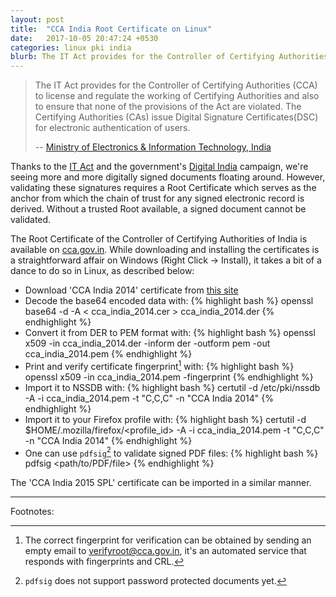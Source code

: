 ```yaml
---
layout: post
title:  "CCA India Root Certificate on Linux"
date:   2017-10-05 20:47:24 +0530
categories: linux pki india
blurb: The IT Act provides for the Controller of Certifying Authorities (CCA) to license and regulate the working of Certifying Authorities and also to...
---
```


<blockquote>
The IT Act provides for the Controller of Certifying Authorities (CCA) to license and regulate the working of Certifying Authorities and also to ensure that none of the provisions of the Act are violated. The Certifying Authorities (CAs) issue Digital Signature Certificates(DSC) for electronic authentication of users.

-- <a href="http://www.cca.gov.in/cca/">Ministry of Electronics &amp; Information Technology, India</a>
</blockquote>

Thanks to the [IT Act][itact] and the government's [Digital India][digitalindia] campaign, we're seeing more and more digitally signed documents floating around. However, validating these signatures requires a Root Certificate which serves as the anchor from which the chain of trust for any signed electronic record is derived. Without a trusted Root available, a signed document cannot be validated.

The Root Certificate of the Controller of Certifying Authorities of India is available on [cca.gov.in][ccaindia]. While downloading and installing the certificates is a straightforward affair on Windows (Right Click -> Install), it takes a bit of a dance to do so in Linux, as described below:

* Download 'CCA India 2014' certificate from [this site][ccaindia]
* Decode the base64 encoded data with:
{% highlight bash %}
openssl base64 -d -A < cca_india_2014.cer > cca_india_2014.der
{% endhighlight %}
* Convert it from DER to PEM format with:
{% highlight bash %}
openssl x509 -in cca_india_2014.der -inform der -outform pem -out cca_india_2014.pem
{% endhighlight %}
* Print and verify certificate fingerprint[^1] with:
{% highlight bash %}
openssl x509 -in cca_india_2014.pem -fingerprint
{% endhighlight %}
* Import it to NSSDB with:
{% highlight bash %}
certutil -d /etc/pki/nssdb -A -i cca_india_2014.pem -t "C,C,C" -n "CCA India 2014"
{% endhighlight %}
* Import it to your Firefox profile with:
{% highlight bash %}
certutil -d $HOME/.mozilla/firefox/<profile_id> -A -i cca_india_2014.pem -t "C,C,C" -n "CCA India 2014"
{% endhighlight %}
* One can use `pdfsig`[^2] to validate signed PDF files:
{% highlight bash %}
pdfsig <path/to/PDF/file>
{% endhighlight %}

The 'CCA India 2015 SPL' certificate can be imported in a similar manner.

---
Footnotes:

[^1]: The correct fingerprint for verification can be obtained by sending an empty email to verifyroot@cca.gov.in, it's an automated service that responds with fingerprints and CRL.
[^2]: `pdfsig` does not support password protected documents yet.

[itact]: http://meity.gov.in/content/information-technology-act-2000
[ccaindia]: http://www.cca.gov.in/cca/?q=root_certificate.html
[digitalindia]: http://digitalindia.gov.in/
